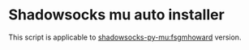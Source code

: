 # Shadowsocks mu auto installer

This script is applicable to [shadowsocks-py-mu:fsgmhoward](https://github.com/fsgmhoward/shadowsocks-py-mu) version.
